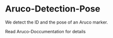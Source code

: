 # Aruco-Detection-Pose
We detect the ID and the pose of an Aruco marker.

Read Aruco-Doccumentation for details
